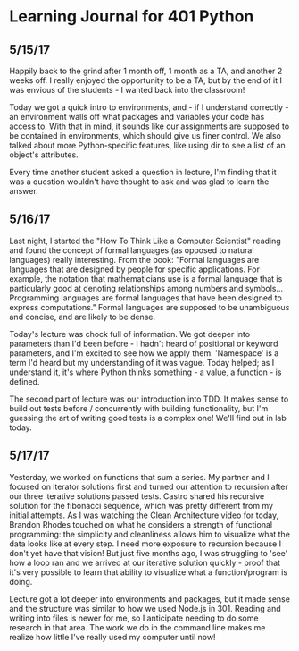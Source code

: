 # Learning Journal for 401 Python

## 5/15/17
Happily back to the grind after 1 month off, 1 month as a TA, and another 2 weeks off. I really enjoyed the opportunity to be a TA, but by the end of it I was envious of the students - I wanted back into the classroom!

Today we got a quick intro to environments, and - if I understand correctly - an environment walls off what packages and variables your code has access to. With that in mind, it sounds like our assignments are supposed to be contained in environments, which should give us finer control. We also talked about more Python-specific features, like using dir to see a list of an object's attributes.

Every time another student asked a question in lecture, I'm finding that it was a question wouldn't have thought to ask and was glad to learn the answer.

## 5/16/17
Last night, I started the "How To Think Like a Computer Scientist" reading and found the concept of formal languages (as opposed to natural languages) really interesting. From the book: "Formal languages are languages that are designed by people for specific applications. For example, the notation that mathematicians use is a formal language that is particularly good at denoting relationships among numbers and symbols... Programming languages are formal languages that have been designed to express computations." Formal languages are supposed to be unambiguous and concise, and are likely to be dense.

Today's lecture was chock full of information. We got deeper into parameters than I'd been before - I hadn't heard of positional or keyword parameters, and I'm excited to see how we apply them. 'Namespace' is a term I'd heard but my understanding of it was vague. Today helped; as I understand it, it's where Python thinks something - a value, a function - is defined.

The second part of lecture was our introduction into TDD. It makes sense to build out tests before / concurrently with building functionality, but I'm guessing the art of writing good tests is a complex one! We'll find out in lab today.

## 5/17/17
Yesterday, we worked on functions that sum a series. My partner and I focused on iterator solutions first and turned our attention to recursion after our three iterative solutions passed tests. Castro shared his recursive solution for the fibonacci sequence, which was pretty different from my initial attempts. As I was watching the Clean Architecture video for today, Brandon Rhodes touched on what he considers a strength of functional programming: the simplicity and cleanliness allows him to visualize what the data looks like at every step. I need more exposure to recursion because I don't yet have that vision! But just five months ago, I was struggling to 'see' how a loop ran and we arrived at our iterative solution quickly - proof that it's very possible to learn that ability to visualize what a function/program is doing.

Lecture got a lot deeper into environments and packages, but it made sense and the structure was similar to how we used Node.js in 301. Reading and writing into files is newer for me, so I anticipate needing to do some research in that area. The work we do in the command line makes me realize how little I've really used my computer until now!